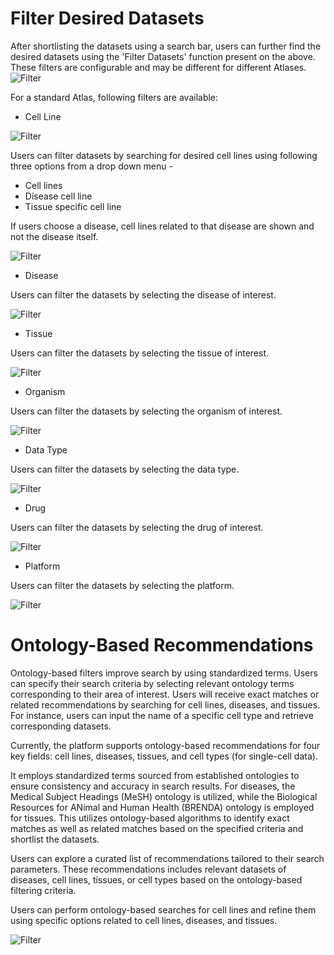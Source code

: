 # Filter Desired Datasets


After shortlisting the datasets using a search bar, users can further find the desired datasets using the 'Filter Datasets' function present on the above. These filters are configurable and may be different for different Atlases.
![Filter](../img/OmixAtlas-Images/filetdatasets.png) 

For a standard Atlas, following filters are available:

- Cell Line

![Filter](../img/OmixAtlas-Images/celline.png)

Users can filter datasets by searching for desired cell lines using following three options from a drop down menu -

- Cell lines
- Disease cell line
- Tissue specific cell line

If users choose a disease, cell lines related to that disease are shown and not the disease itself.

![Filter](../img/OmixAtlas-Images/Celline2.png)


- Disease

Users can filter the datasets by selecting the disease of interest.

![Filter](../img/OmixAtlas-Images/disease.png)


- Tissue

Users can filter the datasets by selecting the tissue of interest.

![Filter](../img/OmixAtlas-Images/Tissue.png)


- Organism

Users can filter the datasets by selecting the organism of interest.

![Filter](../img/OmixAtlas-Images/oragnisms.png)

- Data Type

Users can filter the datasets by selecting the data type.

![Filter](../img/OmixAtlas-Images/datatype.png)

- Drug

Users can filter the datasets by selecting the drug of interest.

![Filter](../img/OmixAtlas-Images/drug.png)

- Platform

Users can filter the datasets by selecting the platform.

![Filter](../img/OmixAtlas-Images/Platform.png)


# Ontology-Based Recommendations

Ontology-based filters improve search by using standardized terms. Users can specify their search criteria by selecting relevant ontology terms corresponding to their area of interest. Users will receive exact matches or related recommendations by searching for cell lines, diseases, and tissues. For instance, users can input the name of a specific cell type and retrieve corresponding datasets.

Currently, the platform supports ontology-based recommendations for four key fields: cell lines, diseases, tissues, and cell types (for single-cell data). 

It employs standardized terms sourced from established ontologies to ensure consistency and accuracy in search results. For diseases, the Medical Subject Headings (MeSH) ontology is utilized, while the Biological Resources for ANimal and Human Health (BRENDA) ontology is employed for tissues. This utilizes ontology-based algorithms to identify exact matches as well as related matches based on the specified criteria and shortlist the datasets.

Users can explore a curated list of recommendations tailored to their search parameters. These recommendations includes relevant datasets of diseases, cell lines, tissues, or cell types based on the ontology-based filtering criteria.

Users can perform ontology-based searches for cell lines and refine them using specific options related to cell lines, diseases, and tissues.

![Filter](../img/OmixAtlas-Images/cellinefilter.png)




